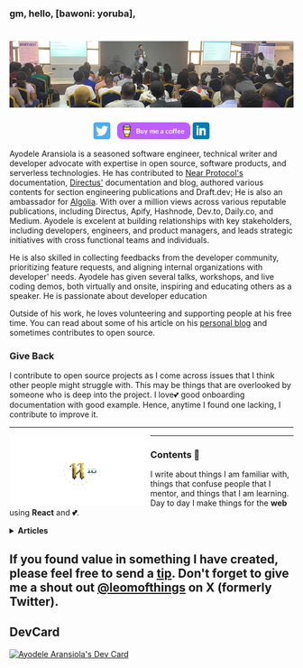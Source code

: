 ### gm, hello, [bawoni: yoruba],

# [![ayodele header image](https://raw.githubusercontent.com/CodeLeom/CodeLeom/main/images/github-header.png)](https://leomofthings.com)

<p align='center'>
<a href="https://twitter.com/leomofthings"><img height="30" src="https://raw.githubusercontent.com/CodeLeom/CodeLeom/main/images/twitter.png?raw=true"></a>&nbsp;&nbsp;
<a href="https://www.buymeacoffee.com/leomofthings"><img height="30" src="https://raw.githubusercontent.com/CodeLeom/CodeLeom/main/images/buymeacoffee.png?raw=true"></a>
<a href="https://www.linkedin.com/in/aransiolaayo/"><img height="30" src="https://raw.githubusercontent.com/CodeLeom/CodeLeom/main/images/linkedin.png?raw=true"></a>
</p>

Ayodele Aransiola is a seasoned software engineer, technical writer and developer advocate with expertise in open source, software products, and serverless technologies. He has contributed to [Near Protocol's](https://near.org/) documentation, [Directus'](https://directus.io/) documentation and blog, authored various contents for section engineering publications and Draft.dev; He is also an ambassador for [Algolia](https://www.algolia.com/).
With over a million views across various reputable publications, including Directus, Apify, Hashnode, Dev.to, Daily.co, and Medium. Ayodele is excelent at building relationships with key stakeholders, including developers, engineers, and product managers, and leads strategic initiatives with cross functional teams and individuals.

He is also skilled in collecting feedbacks from the developer community, prioritizing feature requests, and aligning internal organizations with developer' needs. Ayodele has given several talks, workshops, and live coding demos, both virtually and onsite, inspiring and educating others as a speaker. He is passionate about developer education

Outside of his work, he loves volunteering and supporting people at his free time. You can read about some of his article on his [personal blog](https://leomofthings.com) and sometimes contributes to open source.

### Give Back

I contribute to open source projects as I come across issues that I think other people might struggle with. This may be things that are overlooked by someone who is deep into the project. I love💕 good onboarding documentation with good example. Hence, anytime I found one lacking, I contribute to improve it.

---

 <p>
  <img width="250" align='left' src="https://raw.githubusercontent.com/CodeLeom/CodeLeom/main/images/htbf.png?raw=true">
</p>

---

### Contents 🌱

I write about things I am familiar with, things that confuse people that I mentor, and things that I am learning. Day to day I make things for the **web** using **React** and **💕**.

<details>
 <summary><strong>Articles</strong></summary>
 - <a href="https://leomiscoding.notion.site/Hi-11b926705e7e801dacfaeaf92e346c30">List of Articles Published</a>
 - <a href="https://blog.apify.com/author/ayodele">Automation Contents for Apify</a>
 - <a href="https://zitadel.com/blog/zitadel-vs-firebase">Zitadel Comparison with Firebase</a>
</details>


If you found value in something I have created, please feel free to send a [tip](https://www.buymeacoffee.com/leomofthings). Don't forget to give me a shout out [@leomofthings](https://twitter.com/leomofthings) on X (formerly Twitter).
---

## DevCard
<a href="https://app.daily.dev/leomofthings"><img src="https://api.daily.dev/devcards/v2/qqNPmHRoP2.png?r=jvh" width="356" alt="Ayodele Aransiola's Dev Card"/></a>

